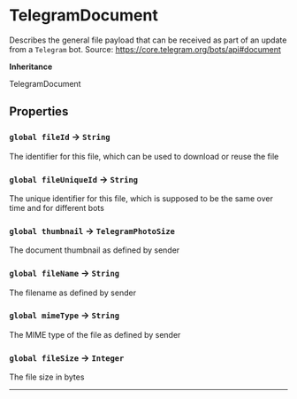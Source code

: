 # TelegramDocument

Describes the general file payload that can be received as part of an update from a `Telegram` bot.
Source: https://core.telegram.org/bots/api#document

**Inheritance**

TelegramDocument

## Properties

### `global fileId` → `String`

The identifier for this file, which can be used to download or reuse the file

### `global fileUniqueId` → `String`

The unique identifier for this file, which is supposed to be the same over time and for different bots

### `global thumbnail` → `TelegramPhotoSize`

The document thumbnail as defined by sender

### `global fileName` → `String`

The filename as defined by sender

### `global mimeType` → `String`

The MIME type of the file as defined by sender

### `global fileSize` → `Integer`

The file size in bytes

---
